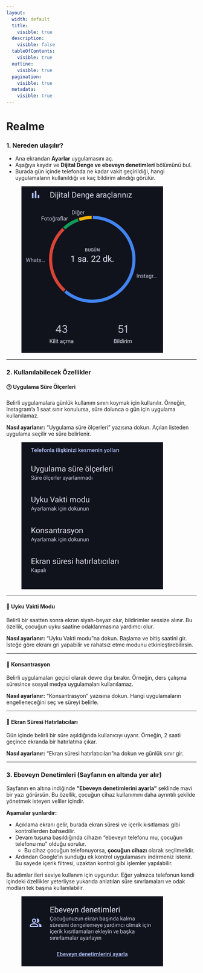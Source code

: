 ```yaml
---
layout:
  width: default
  title:
    visible: true
  description:
    visible: false
  tableOfContents:
    visible: true
  outline:
    visible: true
  pagination:
    visible: true
  metadata:
    visible: true
---
```


# Realme

### 1. Nereden ulaşılır?

* Ana ekrandan **Ayarlar** uygulamasını aç.
* Aşağıya kaydır ve **Dijital Denge ve ebeveyn denetimleri** bölümünü bul.
* Burada gün içinde telefonda ne kadar vakit geçirildiği, hangi uygulamaların kullanıldığı ve kaç bildirim alındığı görülür.

<figure><img src="../.gitbook/assets/kullanim.jpg" alt="" width="375"><figcaption></figcaption></figure>



***

### 2. Kullanılabilecek Özellikler

#### 🕒 Uygulama Süre Ölçerleri

Belirli uygulamalara günlük kullanım sınırı koymak için kullanılır. Örneğin, Instagram’a 1 saat sınır konulursa, süre dolunca o gün için uygulama kullanılamaz.

**Nasıl ayarlanır:** “Uygulama süre ölçerleri” yazısına dokun. Açılan listeden uygulama seçilir ve süre belirlenir.

<figure><img src="../.gitbook/assets/ozellikler.jpg" alt="" width="375"><figcaption></figcaption></figure>

***

#### 🌙 Uyku Vakti Modu

Belirli bir saatten sonra ekran siyah-beyaz olur, bildirimler sessize alınır. Bu özellik, çocuğun uyku saatine odaklanmasına yardımcı olur.

**Nasıl ayarlanır:** “Uyku Vakti modu”na dokun. Başlama ve bitiş saatini gir. İsteğe göre ekranı gri yapabilir ve rahatsız etme modunu etkinleştirebilirsin.

***

#### 🎯 Konsantrasyon

Belirli uygulamaları geçici olarak devre dışı bırakır. Örneğin, ders çalışma süresince sosyal medya uygulamaları kullanılamaz.

**Nasıl ayarlanır:** “Konsantrasyon” yazısına dokun. Hangi uygulamaların engelleneceğini seç ve süreyi belirle.

***

#### 🔔 Ekran Süresi Hatırlatıcıları

Gün içinde belirli bir süre aşıldığında kullanıcıyı uyarır. Örneğin, 2 saati geçince ekranda bir hatırlatma çıkar.

**Nasıl ayarlanır:** “Ekran süresi hatırlatıcıları”na dokun ve günlük sınır gir.

***

### 3. Ebeveyn Denetimleri (Sayfanın en altında yer alır)

Sayfanın en altına indiğinde **“Ebeveyn denetimlerini ayarla”** şeklinde mavi bir yazı görürsün. Bu özellik, çocuğun cihaz kullanımını daha ayrıntılı şekilde yönetmek isteyen veliler içindir.

**Aşamalar şunlardır:**

* Açıklama ekranı gelir, burada ekran süresi ve içerik kısıtlaması gibi kontrollerden bahsedilir.
* Devam tuşuna basıldığında cihazın “ebeveyn telefonu mu, çocuğun telefonu mu” olduğu sorulur.
  * Bu cihaz çocuğun telefonuyorsa, **çocuğun cihazı** olarak seçilmelidir.
* Ardından Google’ın sunduğu ek kontrol uygulamasını indirmeniz istenir. Bu sayede içerik filtresi, uzaktan kontrol gibi işlemler yapılabilir.

Bu adımlar ileri seviye kullanım için uygundur. Eğer yalnızca telefonun kendi içindeki özellikler yeterliyse yukarıda anlatılan süre sınırlamaları ve odak modları tek başına kullanılabilir.

<figure><img src="../.gitbook/assets/denetim.jpg" alt="" width="375"><figcaption></figcaption></figure>
